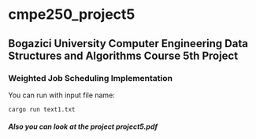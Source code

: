 # cmpe250_project5
## Bogazici University Computer Engineering Data Structures and Algorithms Course 5th Project
### Weighted Job Scheduling Implementation

You can run with input file name:

```
cargo run text1.txt
```


<h5> Also you can look at the project project5.pdf </h5>

